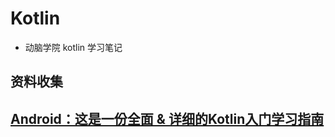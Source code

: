 # Kotlin 

* 动脑学院 kotlin 学习笔记





## 资料收集

## [Android：这是一份全面 & 详细的Kotlin入门学习指南](https://juejin.im/entry/5d36609ff265da1b88121bc3)
